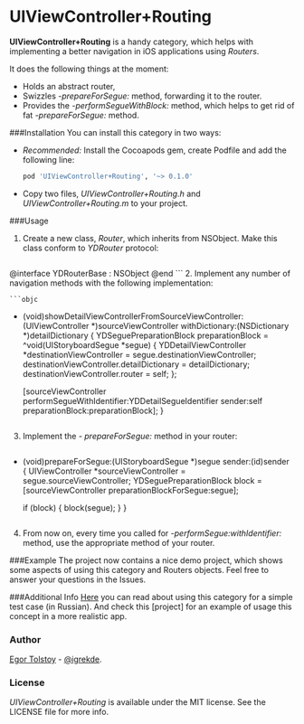# UIViewController+Routing

**UIViewController+Routing** is a handy category, which helps with implementing a better navigation in iOS applications using *Routers*.

It does the following things at the moment:
- Holds an abstract router,
- Swizzles *-prepareForSegue:* method, forwarding it to the router.
- Provides the *-performSegueWithBlock:* method, which helps to get rid of fat *-prepareForSegue:* method.

###Installation
You can install this category in two ways:
 - *Recommended:* Install the Cocoapods gem, create Podfile and add the following line:
 
   ```ruby
   pod 'UIViewController+Routing', '~> 0.1.0'
   ```
 - Copy two files, *UIViewController+Routing.h* and *UIViewController+Routing.m* to your project.

###Usage
 1. Create a new class, *Router*, which inherits from NSObject. Make this class conform to *YDRouter* protocol:
    ```objc
@interface YDRouterBase : NSObject <YDRouter>
@end
    ```
 2. Implement any number of navigation methods with the following implementation:

    ```objc
- (void)showDetailViewControllerFromSourceViewController:(UIViewController *)sourceViewController withDictionary:(NSDictionary *)detailDictionary {
    YDSeguePreparationBlock preparationBlock =  ^void(UIStoryboardSegue *segue) {
        YDDetailViewController *destinationViewController = segue.destinationViewController;
        destinationViewController.detailDictionary = detailDictionary;
        destinationViewController.router = self;
    };
    
    [sourceViewController performSegueWithIdentifier:YDDetailSegueIdentifier sender:self preparationBlock:preparationBlock];
}
    ```
 3. Implement the *- prepareForSegue:* method in your router:

    ```objc
- (void)prepareForSegue:(UIStoryboardSegue *)segue sender:(id)sender {
    UIViewController *sourceViewController = segue.sourceViewController;
    YDSeguePreparationBlock block = [sourceViewController preparationBlockForSegue:segue];
    
    if (block) {
        block(segue);
    }
}
    ```

 4. From now on, every time you called for *-performSegue:withIdentifier:* method, use the appropriate method of your router.

###Example
The project now contains a nice demo project, which shows some aspects of using this category and Routers objects. Feel free to answer your questions in the Issues.

###Additional Info
[Here] you can read about using this category for a simple test case (in Russian). And check this [project] for an example of usage this concept in a more realistic app.

### Author
[Egor Tolstoy] - [@igrekde].

### License
*UIViewController+Routing* is available under the MIT license. See the LICENSE file for more info.

[Here]:http://etolstoy.ru/slim-routers/
[demo project]:https://github.com/igrekde/MultipleStoryboardsSample
[Egor Tolstoy]:http://etolstoy.ru
[@igrekde]:http://twitter.com/igrekde
